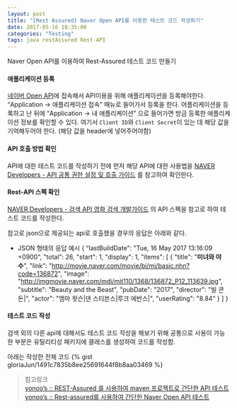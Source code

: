 ```yaml
---
layout: post
title: "[Rest Assured] Naver Open API를 이용한 테스트 코드 작성하기"
date: 2017-05-16 18:35:00
categories: "Testing"
tags: java restAssured Rest-API
---
```


Naver Open API를 이용하여 Rest-Assured 테스트 코드 만들기

#### 애플리케이션 등록
[네이버 Open API](https://developers.naver.com/main/)에 접속해서 API이용을 위해 애플리케이션을 등록해야한다.
“Application -> 애플리케이션 접속” 매뉴로 들어가서 등록을 한다.
어플리케이션을 등록하고 난 뒤에 “Application -> 내 애플리케이션” 으로 들어가면 방금 등록한 애플리케이션 정보를 확인할 수 있다.
여기서 `Client ID`와 `Client Secret`이 있는 데 해당 값을 기억해두어야 한다. (해당 값을 header에 넣어주어야함)

#### API 호출 방법 확인
API에 대한 테스트 코드를 작성하기 전에 먼저 해당 API에 대한 사용법을 [NAVER Developers - API 공통 권한 설정 및 호출 가이드](https://developers.naver.com/docs/common/apicall/) 를 참고하여 확인한다.

#### Rest-API 스펙 확인
[NAVER Developers - 검색 API 영화 검색 개발가이드](https://developers.naver.com/docs/search/movie/) 의 API 스펙을 참고로 하여 테스트 코드를 작성한다.

참고로 json으로 제공되는 api로 호출했을 경우의 응답은 아래와 같다.
* JSON 형태의 응답 예시
{
    “lastBuildDate": "Tue, 16 May 2017 13:16:09 +0900",
    "total": 26,
    "start": 1,
    "display": 1,
    "items": [
        {
            "title": "<b>미녀와 야수</b>",
            "link": "http://movie.naver.com/movie/bi/mi/basic.nhn?code=136872",
            "image": "http://imgmovie.naver.com/mdi/mit110/1368/136872_P12_113639.jpg",
            "subtitle": "Beauty and the Beast",
            "pubDate": "2017",
            "director": "빌 콘돈|",
            "actor": "엠마 왓슨|댄 스티븐스|루크 에반스|",
            "userRating": "8.84"
        }
    ]
}

#### 테스트 코드 작성
검색 외의 다른 api에 대해서도 테스트 코드 작성을 해보기 위해 공통으로 사용이 가능한 부분은 유틸리티성 패키지에 클래스를 생성하여 코드를 작성함.

아래는 작성한 전체 코드
{% gist gloriaJun/1491c7835b8ee25691644f8b8aa03469 %}


> 참고링크   
> [yonoo’s :: REST-Assured 를 사용하여 maven 프로젝트로 간단한 API 테스트](http://yonoo88.tistory.com/886)  
> [yonoo’s :: Rest-assured를 사용하여 간단한 Naver Open API 테스트](http://yonoo88.tistory.com/1003)  